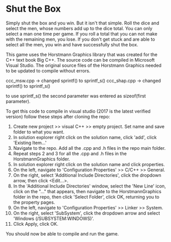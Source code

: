 # Shut the Box

Simply shut the box and you win. But it isn't that simple.
Roll the dice and select the men, whose numbers add up to the dice total.
You can only select a man one time per game. If you roll a total that you can 
not make with the remaining men, you lose. If you don't get stuck and are able 
to select all the men, you win and have successfully shut the box.

This game uses the Horstmann Graphics library that was created for the C++ text
book Big C++. The source code can be compiled in Microsoft Visual Studio. The 
original source files of the Horstmann Graphics needed to be updated to compile
without errors. 

ccc_msw.cpp -> changed sprintf() to sprintf_s()
ccc_shap.cpp -> changed sprintf() to sprintf_s()

to use sprintf_s() the second parameter was entered as sizeof(first parameter).

To get this code to compile in visual studio (2017 is the latest verified
version) follow these steps after cloning the repo:

1. Create new project >> visual C++ >> empty project. Set name and save folder
to what you want.
2. In solution explorer right click on the solution name, click 'add', click
'Existing Item...'
3. Navigate to the repo. Add all the .cpp and .h files in the repo main folder.
4. Repeat steps 2 and 3 for all the .cpp and .h files in the HorstmannGraphics
folder.
5. In solution explorer right click on the solution name and click properties.
6. On the left, navigate to 'Configuration Properties' >> C/C++ >> General.
7. On the right, select 'Additional Include Directories', click the dropdown 
arrow, then click <Edit...>.
8. In the 'Additional Include Directories' window, select the 'New Line' icon,
click on the "..." that appears, then navigate to the HorstmannGraphics folder
in the repo, then click 'Select Folder', click OK, returning you to the property
pages.
9. On the left, navigate to 'Configuration Properties' >> Linker >> System.
10. On the right, select 'SubSystem', click the dropdown arrow and select 
'Windows (/SUBSYSTEM:WINDOWS)'.
11. Click Apply, click OK.

You should now be able to compile and run the game.
